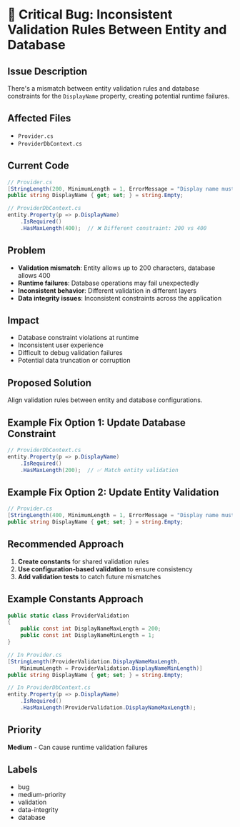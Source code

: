 # 🐛 Critical Bug: Inconsistent Validation Rules Between Entity and Database

## Issue Description

There's a mismatch between entity validation rules and database constraints for the `DisplayName` property, creating potential runtime failures.

## Affected Files
- `Provider.cs`
- `ProviderDbContext.cs`

## Current Code
```csharp
// Provider.cs
[StringLength(200, MinimumLength = 1, ErrorMessage = "Display name must be between 1 and 200 characters")]
public string DisplayName { get; set; } = string.Empty;

// ProviderDbContext.cs
entity.Property(p => p.DisplayName)
    .IsRequired()
    .HasMaxLength(400);  // ❌ Different constraint: 200 vs 400
```

## Problem
- **Validation mismatch**: Entity allows up to 200 characters, database allows 400
- **Runtime failures**: Database operations may fail unexpectedly
- **Inconsistent behavior**: Different validation in different layers
- **Data integrity issues**: Inconsistent constraints across the application

## Impact
- Database constraint violations at runtime
- Inconsistent user experience
- Difficult to debug validation failures
- Potential data truncation or corruption

## Proposed Solution
Align validation rules between entity and database configurations.

## Example Fix Option 1: Update Database Constraint
```csharp
// ProviderDbContext.cs
entity.Property(p => p.DisplayName)
    .IsRequired()
    .HasMaxLength(200);  // ✅ Match entity validation
```

## Example Fix Option 2: Update Entity Validation
```csharp
// Provider.cs
[StringLength(400, MinimumLength = 1, ErrorMessage = "Display name must be between 1 and 400 characters")]
public string DisplayName { get; set; } = string.Empty;
```

## Recommended Approach
1. **Create constants** for shared validation rules
2. **Use configuration-based validation** to ensure consistency
3. **Add validation tests** to catch future mismatches

## Example Constants Approach
```csharp
public static class ProviderValidation
{
    public const int DisplayNameMaxLength = 200;
    public const int DisplayNameMinLength = 1;
}

// In Provider.cs
[StringLength(ProviderValidation.DisplayNameMaxLength, 
    MinimumLength = ProviderValidation.DisplayNameMinLength)]
public string DisplayName { get; set; } = string.Empty;

// In ProviderDbContext.cs
entity.Property(p => p.DisplayName)
    .IsRequired()
    .HasMaxLength(ProviderValidation.DisplayNameMaxLength);
```

## Priority
**Medium** - Can cause runtime validation failures

## Labels
- bug
- medium-priority
- validation
- data-integrity
- database
